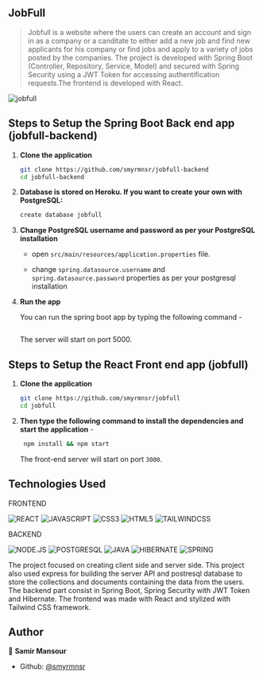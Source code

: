 
## JobFull 

> Jobfull is a website where the users can create an account and sign in as a company or a canditate to either add a new job and find new applicants for his company or find jobs and apply to a variety of jobs posted by the companies. The project is developed with Spring Boot (Controller, Repository, Service, Model) and secured with Spring Security using a JWT Token for accessing authentification requests.The frontend is developed with React. 



![jobfull](https://github.com/smyrmnsr/JobFull/blob/applicants-page/jobfull.gif)

## Steps to Setup the Spring Boot Back end app (jobfull-backend)

1. **Clone the application**

   ```bash
   git clone https://github.com/smyrmnsr/jobfull-backend
   cd jobfull-backend
   ```
   
2. **Database is stored on Heroku. If you want to create your own with PostgreSQL:**

   ```bash
   create database jobfull
   ```
   
3. **Change PostgreSQL username and password as per your PostgreSQL installation**

   - open `src/main/resources/application.properties` file.

   - change `spring.datasource.username` and `spring.datasource.password` properties as per your postgresql installation

4. **Run the app**

   You can run the spring boot app by typing the following command -

   ```run backend app in your IDE (all the dependencies are in the pom.xml)
   ```

   The server will start on port 5000.
   
   
## Steps to Setup the React Front end app (jobfull)

1. **Clone the application**

   ```bash
   git clone https://github.com/smyrmnsr/jobfull
   cd jobfull
   ```

2. **Then type the following command to install the dependencies and start the application** - 
   
   ```bash
    npm install && npm start
   ```
   
   The front-end server will start on port `3000`.


## Technologies Used

FRONTEND

![REACT](https://img.shields.io/badge/REACT-black?style=flat&logo=react&logoColor=cyan)
![JAVASCRIPT](https://img.shields.io/badge/-JAVASCRIPT-black?style=flat&logo=javascript)
![CSS3](https://img.shields.io/badge/-CSS3-black?style=flat&logo=css3)
![HTML5](https://img.shields.io/badge/-HTML5-black?style=flat&logo=html5&logoColor=red)
![TAILWINDCSS](https://img.shields.io/badge/TAILWIND_CSS-black?style=flat&logo=tailwind-css&logoColor=cyan)

BACKEND

![NODE.JS](https://img.shields.io/badge/NODE.JS-black?style=flat&logo=node-dot-js&logoColor=green)
![POSTGRESQL](https://img.shields.io/badge/POSTGRESQL-black?style=flat&logo=postgresql&logoColor=blue)
![JAVA](https://img.shields.io/badge/JAVA-black?style=flat&logo=java&logoColor=orange)
![HIBERNATE](https://img.shields.io/badge/HIBERNATE-black?style=flat&logo=Symfony&logoColor=brown)
![SPRING](https://img.shields.io/badge/SPRING-black?style=flat&logo=Symfony&logoColor=green)

The project focused on creating client side and server side. This project also used express for building the server API and postresql database to store the collections and documents containing the data from the users.
The backend part consist in Spring Boot, Spring Security with JWT Token and Hibernate.
The frontend was made with React and stylized with Tailwind CSS framework.
## Author

👤 **Samir Mansour**

- Github: [@smyrmnsr](https://github.com/smyrmnsr)



